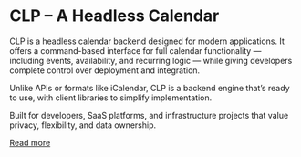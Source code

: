 # CLP – A Headless Calendar

CLP is a headless calendar backend designed for modern applications. It offers a command-based interface for full calendar functionality — including events, availability, and recurring logic — while giving developers complete control over deployment and integration.

Unlike APIs or formats like iCalendar, CLP is a backend engine that’s ready to use, with client libraries to simplify implementation.

Built for developers, SaaS platforms, and infrastructure projects that value privacy, flexibility, and data ownership.

[Read more](https://clp-calendar.github.io/clp_docs/)